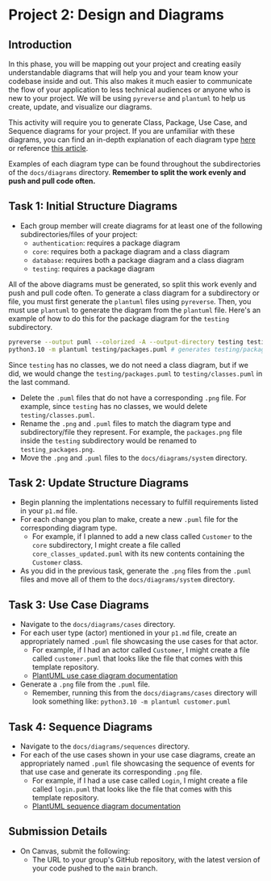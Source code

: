 # Project 2: Design and Diagrams

## Introduction

In this phase, you will be mapping out your project and creating easily understandable diagrams that will help you and your team know your codebase inside and out. This also makes it much easier to communicate the flow of your application to less technical audiences or anyone who is new to your project. We will be using `pyreverse` and `plantuml` to help us create, update, and visualize our diagrams.

This activity will require you to generate Class, Package, Use Case, and Sequence diagrams for your project. If you are unfamiliar with these diagrams, you can find an in-depth explanation of each diagram type [here](https://www.uml-diagrams.org/) or reference [this article](https://nulab.com/learn/software-development/uml-diagrams-guide/).

Examples of each diagram type can be found throughout the subdirectories of the `docs/diagrams` directory. **Remember to split the work evenly and push and pull code often.**

## Task 1: Initial Structure Diagrams

- Each group member will create diagrams for at least one of the following subdirectories/files of your project:
  - `authentication`: requires a package diagram
  - `core`: requires both a package diagram and a class diagram
  - `database`: requires both a package diagram and a class diagram
  - `testing`: requires a package diagram

All of the above diagrams must be generated, so split this work evenly and push and pull code often. To generate a class diagram for a subdirectory or file, you must first generate the `plantuml` files using `pyreverse`. Then, you must use `plantuml` to generate the diagram from the `plantuml` file. Here's an example of how to do this for the package diagram for the `testing` subdirectory.

```bash
pyreverse --output puml --colorized -A --output-directory testing testing # generates testing/packages.puml
python3.10 -m plantuml testing/packages.puml # generates testing/packages.png
```

Since `testing` has no classes, we do not need a class diagram, but if we did, we would change the `testing/packages.puml` to `testing/classes.puml` in the last command.

- Delete the `.puml` files that do not have a corresponding `.png` file. For example, since `testing` has no classes, we would delete `testing/classes.puml`.
- Rename the `.png` and `.puml` files to match the diagram type and subdirectory/file they represent. For example, the `packages.png` file inside the `testing` subdirectory would be renamed to `testing_packages.png`.
- Move the `.png` and `.puml` files to the `docs/diagrams/system` directory.

## Task 2: Update Structure Diagrams

- Begin planning the implentations necessary to fulfill requirements listed in your `p1.md` file.
- For each change you plan to make, create a new `.puml` file for the corresponding diagram type.
  - For example, if I planned to add a new class called `Customer` to the `core` subdirectory, I might create a file called `core_classes_updated.puml` with its new contents containing the `Customer` class.
- As you did in the previous task, generate the `.png` files from the `.puml` files and move all of them to the `docs/diagrams/system` directory.

## Task 3: Use Case Diagrams

- Navigate to the `docs/diagrams/cases` directory.
- For each user type (actor) mentioned in your `p1.md` file, create an appropriately named `.puml` file showcasing the use cases for that actor.
  - For example, if I had an actor called `Customer`, I might create a file called `customer.puml` that looks like the file that comes with this template repository.
  - [PlantUML use case diagram documentation](https://plantuml.com/use-case-diagram)
- Generate a `.png` file from the `.puml` file.
  - Remember, running this from the `docs/diagrams/cases` directory will look something like: `python3.10 -m plantuml customer.puml`

## Task 4: Sequence Diagrams

- Navigate to the `docs/diagrams/sequences` directory.
- For each of the use cases shown in your use case diagrams, create an appropriately named `.puml` file showcasing the sequence of events for that use case and generate its corresponding `.png` file.
  - For example, if I had a use case called `Login`, I might create a file called `login.puml` that looks like the file that comes with this template repository.
  - [PlantUML sequence diagram documentation](https://plantuml.com/sequence-diagram)

## Submission Details

- On Canvas, submit the following:
  - The URL to your group's GitHub repository, with the latest version of your code pushed to the `main` branch.
